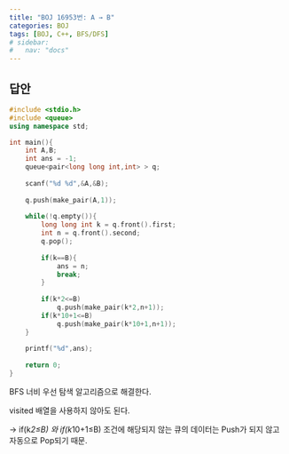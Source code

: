 ```yaml
---
title: "BOJ 16953번: A → B"
categories: BOJ
tags: [BOJ, C++, BFS/DFS]
# sidebar:
#   nav: "docs"
---
```


## 답안

```cpp
#include <stdio.h>
#include <queue>
using namespace std;

int main(){
	int A,B;
	int ans = -1;
	queue<pair<long long int,int> > q;
	
	scanf("%d %d",&A,&B);
	
	q.push(make_pair(A,1));
	
	while(!q.empty()){
		long long int k = q.front().first;
		int n = q.front().second;
		q.pop();
		
		if(k==B){
			ans = n;
			break;
		}
		
		if(k*2<=B)
			q.push(make_pair(k*2,n+1));
		if(k*10+1<=B)
			q.push(make_pair(k*10+1,n+1));
	}
	
	printf("%d",ans);
	
	return 0;
}
```

BFS 너비 우선 탐색 알고리즘으로 해결한다.

visited 배열을 사용하지 않아도 된다.

→ if(k*2≤B) 와 if(k*10+1≤B) 조건에 해당되지 않는 큐의 데이터는 Push가 되지 않고 자동으로 Pop되기 때문.